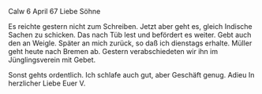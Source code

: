  Calw 6 April 67
Liebe Söhne

Es reichte gestern nicht zum Schreiben. Jetzt aber geht es, gleich Indische Sachen zu schicken. Das nach Tüb lest und befördert es weiter. Gebt auch den an Weigle. Später an mich zurück, so daß ich dienstags erhalte. 
Müller geht heute nach Bremen ab. Gestern verabschiedeten wir ihn im Jünglingsverein mit Gebet.

Sonst gehts ordentlich. Ich schlafe auch gut, aber Geschäft genug. 
Adieu In herzlicher Liebe
 Euer V.
